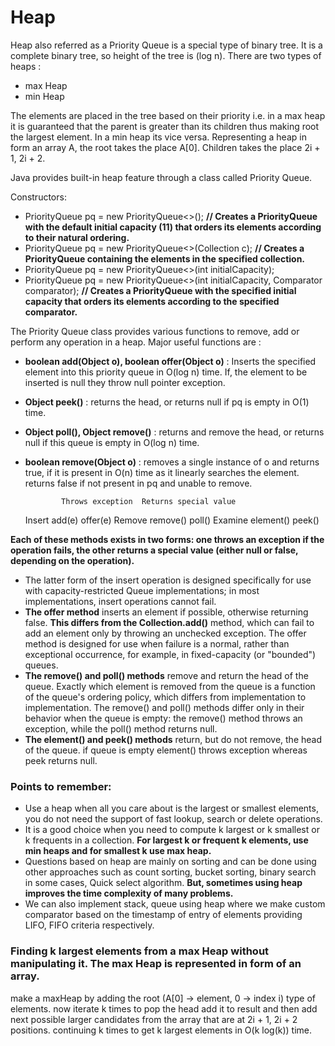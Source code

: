 # Heap

Heap also referred as a Priority Queue is a special type of binary tree. 
It is a complete binary tree, so height of the tree is (log n).
There are two types of heaps : 
- max Heap
- min Heap

The elements are placed in the tree based on their priority i.e. in a max heap it is guaranteed that the parent is 
greater than its children thus making root the largest element. In a min heap its vice versa.
Representing a heap in form an array A, the root takes the place A[0]. Children takes the place 2i + 1, 2i + 2.

Java provides built-in heap feature through a class called Priority Queue.

Constructors:
- PriorityQueue<E> pq = new PriorityQueue<>();  **// Creates a PriorityQueue with the default initial capacity (11) that orders its elements according to their natural ordering.**
- PriorityQueue<E> pq = new PriorityQueue<>(Collection<E> c);  **// Creates a PriorityQueue containing the elements in the specified collection.**
- PriorityQueue<E> pq = new PriorityQueue<>(int initialCapacity);
- PriorityQueue<E> pq = new PriorityQueue<>(int initialCapacity, Comparator<E> comparator);  **// Creates a PriorityQueue with the specified initial capacity that orders its elements according to the specified comparator.**

The Priority Queue class provides various functions to remove, add or perform any operation in a heap.
Major useful functions are :
- **boolean add(Object o), boolean offer(Object o)** : Inserts the specified element into this priority queue in O(log n) time. 
  If, the element to be inserted is null they throw null pointer exception.
- **Object peek()** : returns the head, or returns null if pq is empty in O(1) time.
- **Object poll(), Object remove()** : returns and remove the head, or returns null if this queue is empty in O(log n) time.
- **boolean remove(Object o)** : removes a single instance of o and returns true, if it is present in O(n) time as it 
  linearly searches the element. returns false if not present in pq and unable to remove.


              Throws exception	Returns special value
    Insert	  add(e)                offer(e)
    Remove	  remove()	        poll()
    Examine	  element()	        peek()

**Each of these methods exists in two forms: one throws an exception if the operation fails, the other returns a special
value (either null or false, depending on the operation).**
- The latter form of the insert operation is designed specifically
for use with capacity-restricted Queue implementations; in most implementations, insert operations cannot fail.
- **The offer method** inserts an element if possible, otherwise returning false. **This differs from the Collection.add()** 
method, which can fail to add an element only by throwing an unchecked exception. The offer method is designed for use 
when failure is a normal, rather than exceptional occurrence, for example, in fixed-capacity (or "bounded") queues.
- **The remove() and poll() methods** remove and return the head of the queue. Exactly which element is removed from the 
queue is a function of the queue's ordering policy, which differs from implementation to implementation. The remove() 
and poll() methods differ only in their behavior when the queue is empty: the remove() method throws an exception, while
the poll() method returns null.  
- **The element() and peek() methods** return, but do not remove, the head of the queue. if queue is empty element() throws exception whereas peek returns null.

### Points to remember: 
- Use a heap when all you care about is the largest or smallest elements, you do not need the support of fast lookup, 
search or delete operations.
- It is a good choice when you need to compute k largest or k smallest or k frequents in a collection. **For largest k or 
frequent k elements, use min heaps and for smallest k use max heap.**
- Questions based on heap are mainly on sorting and can be done using other approaches such as count sorting, bucket sorting, 
binary search in some cases, Quick select algorithm. **But, sometimes using heap improves the time complexity of many problems.**
- We can also implement stack, queue using heap where we make custom comparator based on the timestamp of entry of elements
providing LIFO, FIFO criteria respectively.

### Finding k largest elements from a max Heap without manipulating it. The max Heap is represented in form of an array.

make a maxHeap by adding the root (A[0] -> element, 0 -> index i) type of elements. now iterate k times to pop the head 
add it to result and then add next possible larger candidates from the array that are at 2i + 1, 2i + 2 positions. continuing k times to get 
k largest elements in O(k log(k)) time.